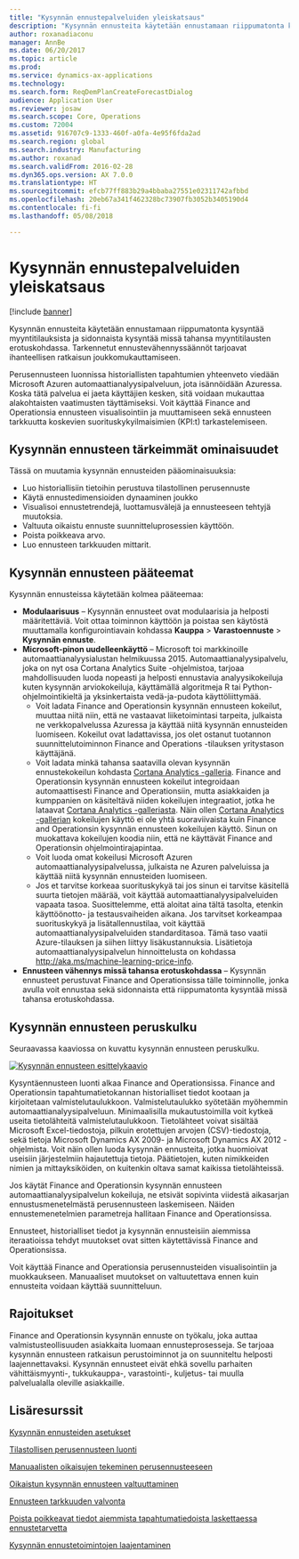 ```yaml
---
title: "Kysynnän ennustepalveluiden yleiskatsaus"
description: "Kysynnän ennusteita käytetään ennustamaan riippumatonta kysyntää myyntitilauksista ja sidonnaista kysyntää missä tahansa myyntitilausten erotuskohdassa. Tarkennetut ennustevähennyssäännöt tarjoavat ihanteellisen ratkaisun joukkomukauttamiseen."
author: roxanadiaconu
manager: AnnBe
ms.date: 06/20/2017
ms.topic: article
ms.prod: 
ms.service: dynamics-ax-applications
ms.technology: 
ms.search.form: ReqDemPlanCreateForecastDialog
audience: Application User
ms.reviewer: josaw
ms.search.scope: Core, Operations
ms.custom: 72004
ms.assetid: 916707c9-1333-460f-a0fa-4e95f6fda2ad
ms.search.region: global
ms.search.industry: Manufacturing
ms.author: roxanad
ms.search.validFrom: 2016-02-28
ms.dyn365.ops.version: AX 7.0.0
ms.translationtype: HT
ms.sourcegitcommit: efcb77ff883b29a4bbaba27551e02311742afbbd
ms.openlocfilehash: 20eb67a341f462328bc73907fb3052b3405190d4
ms.contentlocale: fi-fi
ms.lasthandoff: 05/08/2018

---
```


# <a name="demand-forecasting-overview"></a>Kysynnän ennustepalveluiden yleiskatsaus

[!include [banner](../includes/banner.md)]

Kysynnän ennusteita käytetään ennustamaan riippumatonta kysyntää myyntitilauksista ja sidonnaista kysyntää missä tahansa myyntitilausten erotuskohdassa. Tarkennetut ennustevähennyssäännöt tarjoavat ihanteellisen ratkaisun joukkomukauttamiseen.

Perusennusteen luonnissa historiallisten tapahtumien yhteenveto viedään Microsoft Azuren automaattianalyysipalveluun, jota isännöidään Azuressa. Koska tätä palvelua ei jaeta käyttäjien kesken, sitä voidaan mukauttaa alakohtaisten vaatimusten täyttämiseksi. Voit käyttää Finance and Operationsia ennusteen visualisointiin ja muuttamiseen sekä ennusteen tarkkuutta koskevien suorituskykyilmaisimien (KPI:t) tarkastelemiseen.

## <a name="key-features-of-demand-forecasting"></a>Kysynnän ennusteen tärkeimmät ominaisuudet
Tässä on muutamia kysynnän ennusteiden pääominaisuuksia:

-   Luo historiallisiin tietoihin perustuva tilastollinen perusennuste
-   Käytä ennustedimensioiden dynaaminen joukko
-   Visualisoi ennustetrendejä, luottamusvälejä ja ennusteeseen tehtyjä muutoksia.
-   Valtuuta oikaistu ennuste suunnitteluprosessien käyttöön.
-   Poista poikkeava arvo.
-   Luo ennusteen tarkkuuden mittarit.

## <a name="major-themes-in-demand-forecasting"></a>Kysynnän ennusteen pääteemat
Kysynnän ennusteissa käytetään kolmea pääteemaa:

-   **Modulaarisuus** – Kysynnän ennusteet ovat modulaarisia ja helposti määritettäviä. Voit ottaa toiminnon käyttöön ja poistaa sen käytöstä muuttamalla konfigurointiavain kohdassa **Kauppa** &gt; **Varastoennuste** &gt; **Kysynnän ennuste**.
-   **Microsoft-pinon uudelleenkäyttö** – Microsoft toi markkinoille automaattianalyysialustan helmikuussa 2015. Automaattianalyysipalvelu, joka on nyt osa Cortana Analytics Suite -ohjelmistoa, tarjoaa mahdollisuuden luoda nopeasti ja helposti ennustavia analyysikokeiluja kuten kysynnän arviokokeiluja, käyttämällä algoritmeja R tai Python-ohjelmointikieltä ja yksinkertaista vedä-ja-pudota käyttöliittymää.
    -   Voit ladata Finance and Operationsin kysynnän ennusteen kokeilut, muuttaa niitä niin, että ne vastaavat liiketoimintasi tarpeita, julkaista ne verkkopalvelussa Azuressa ja käyttää niitä kysynnän ennusteiden luomiseen. Kokeilut ovat ladattavissa, jos olet ostanut tuotannon suunnittelutoiminnon Finance and Operations -tilauksen yritystason käyttäjänä.
    -   Voit ladata minkä tahansa saatavilla olevan kysynnän ennustekokeilun kohdasta [Cortana Analytics -galleria](https://gallery.cortanaanalytics.com/). Finance and Operationsin kysynnän ennusteen kokeilut integroidaan automaattisesti Finance and Operationsiin, mutta asiakkaiden ja kumppanien on käsiteltävä niiden kokeilujen integraatiot, jotka he lataavat [Cortana Analytics -galleriasta](https://gallery.cortanaanalytics.com/). Näin ollen [Cortana Analytics -gallerian](https://gallery.cortanaanalytics.com/) kokeilujen käyttö ei ole yhtä suoraviivaista kuin Finance and Operationsin kysynnän ennusteen kokeilujen käyttö. Sinun on muokattava kokeilujen koodia niin, että ne käyttävät Finance and Operationsin ohjelmointirajapintaa.
    -   Voit luoda omat kokeilusi Microsoft Azuren automaattianalyysipalvelussa, julkaista ne Azuren palveluissa ja käyttää niitä kysynnän ennusteiden luomiseen.
    -   Jos et tarvitse korkeaa suorituskykyä tai jos sinun ei tarvitse käsitellä suurta tietojen määrää, voit käyttää automaattianalyysipalveluiden vapaata tasoa. Suosittelemme, että aloitat aina tältä tasolta, etenkin käyttöönotto- ja testausvaiheiden aikana. Jos tarvitset korkeampaa suorituskykyä ja lisätallennustilaa, voit käyttää automaattianalyysipalveluiden standarditasoa. Tämä taso vaatii Azure-tilauksen ja siihen liittyy lisäkustannuksia. Lisätietoja automaattianalyysipalvelun hinnoittelusta on kohdassa <http://aka.ms/machine-learning-price-info>.
-   **Ennusteen vähennys missä tahansa erotuskohdassa** – Kysynnän ennusteet perustuvat Finance and Operationsissa tälle toiminnolle, jonka avulla voit ennustaa sekä sidonnaista että riippumatonta kysyntää missä tahansa erotuskohdassa.

## <a name="basic-flow-in-demand-forecasting"></a>Kysynnän ennusteen peruskulku
Seuraavassa kaaviossa on kuvattu kysynnän ennusteen peruskulku. 

[![Kysynnän ennusteen esittelykaavio](./media/demand-forecasting-introduction.png)](./media/demand-forecasting-introduction.png)

Kysyntäennusteen luonti alkaa Finance and Operationsissa. Finance and Operationsin tapahtumatietokannan historialliset tiedot kootaan ja kirjoitetaan valmistelutaulukkoon. Valmistelutaulukko syötetään myöhemmin automaattianalyysipalveluun. Minimaalisilla mukautustoimilla voit kytkeä useita tietolähteitä valmistelutaulukkoon. Tietolähteet voivat sisältää Microsoft Excel-tiedostoja, pilkuin erotettujen arvojen (CSV)-tiedostoja, sekä tietoja Microsoft Dynamics AX 2009- ja Microsoft Dynamics AX 2012 -ohjelmista. Voit näin ollen luoda kysynnän ennusteita, jotka huomioivat useisiin järjestelmiin hajautettuja tietoja. Päätietojen, kuten nimikkeiden nimien ja mittayksiköiden, on kuitenkin oltava samat kaikissa tietolähteissä.

Jos käytät Finance and Operationsin kysynnän ennusteen automaattianalyysipalvelun kokeiluja, ne etsivät sopivinta viidestä aikasarjan ennustusmenetelmästä perusennusteen laskemiseen. Näiden ennustemenetelmien parametreja hallitaan Finance and Operationsissa. 

Ennusteet, historialliset tiedot ja kysynnän ennusteisiin aiemmissa iteraatioissa tehdyt muutokset ovat sitten käytettävissä Finance and Operationsissa. 

Voit käyttää Finance and Operationsia perusennusteiden visualisointiin ja muokkaukseen. Manuaaliset muutokset on valtuutettava ennen kuin ennusteita voidaan käyttää suunnitteluun.

## <a name="limitations"></a>Rajoitukset
Finance and Operationsin kysynnän ennuste on työkalu, joka auttaa valmistusteollisuuden asiakkaita luomaan ennusteprosesseja. Se tarjoaa kysynnän ennusteen ratkaisun perustoiminnot ja on suunniteltu helposti laajennettavaksi. Kysynnän ennusteet eivät ehkä sovellu parhaiten vähittäismyynti-, tukkukauppa-, varastointi-, kuljetus- tai muulla palvelualalla oleville asiakkaille.

<a name="additional-resources"></a>Lisäresurssit
--------

[Kysynnän ennusteiden asetukset](demand-forecasting-setup.md)

[Tilastollisen perusennusteen luonti](generate-statistical-baseline-forecast.md)

[Manuaalisten oikaisujen tekeminen perusennusteeseen](manual-adjustments-baseline-forecast.md)

[Oikaistun kysynnän ennusteen valtuuttaminen](authorize-adjusted-forecast.md)

[Ennusteen tarkkuuden valvonta](monitor-forecast-accuracy.md)

[Poista poikkeavat tiedot aiemmista tapahtumatiedoista laskettaessa ennustetarvetta](remove-historical-outliers-calculating-demand-forecast.md)

[Kysynnän ennustetoimintojen laajentaminen](https://www.youtube.com/watch?v=4OIKIXLiNjI&feature=youtu.be)




